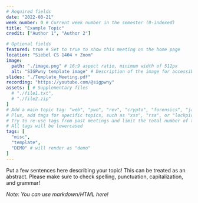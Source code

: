 ```yaml
---
# Required fields
date: "2022-08-21"
week_number: 0 # Current week number in the semester (0-indexed)
title: "Example Topic"
credit: ["Author 1", "Author 2"]

# Optional fields
featured: true # Set to true to show this meeting on the home page
location: "Siebel CS 1404 + Zoom"
image:
  path: "./image.png" # 16:9 aspect ratio, minimum width of 512px
  alt: "SIGPwny template image" # Description of the image for accessibility
slides: "./Template_Meeting.pdf"
recording: "https://youtube.com/@sigpwny"
assets: [ # Supplementary files
  # "./file1.txt",
  # "./file2.zip"
]
# Add a main topic tag: "web", "pwn", "rev", "crypto", "forensics", "jail", "osint", "misc"
# Plus, add tags for specific topics, such as "xss", "rsa", or "lockpicking"
# Try to re-use tags from past meetings and limit the total number of tags to 5
# All tags will be lowercased
tags: [
  "misc",
  "template",
  "DEMO" # will render as "demo"
]
---
```


Put a few sentences here describing your topic! This can be treated as an abstract. Please make sure to check spelling, punctuation, capitalization, and grammar!

*Note: You can use markdown/HTML here!*